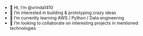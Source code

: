 - 👋 Hi, I’m @vrinda1410
- 👀 I’m interested in building & prototyping crazy ideas
- 🌱 I’m currently learning AWS / Python / Data engineering
- 💞️ I’m looking to collaborate on interesting projects in mentioned technologies

<!---
vrinda1410/vrinda1410 is a ✨ special ✨ repository because its `README.md` (this file) appears on your GitHub profile.
You can click the Preview link to take a look at your changes.
--->
